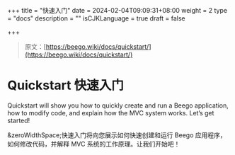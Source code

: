 +++
title = "快速入门"
date = 2024-02-04T09:09:31+08:00
weight = 2
type = "docs"
description = ""
isCJKLanguage = true
draft = false

+++

> 原文：[https://beego.wiki/docs/quickstart/](https://beego.wiki/docs/quickstart/)

# Quickstart 快速入门



Quickstart will show you how to quickly create and run a Beego application, how to modify code, and explain how the MVC system works. Let’s get started!

&zeroWidthSpace;快速入门将向您展示如何快速创建和运行 Beego 应用程序，如何修改代码，并解释 MVC 系统的工作原理。让我们开始吧！